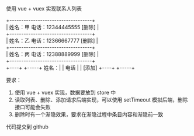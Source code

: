 使用 vue + vuex 实现联系人列表

+-----------------------------------+  
| 姓名：甲 电话：12344445555 [删除] |  
+-----------------------------------+  
| 姓名：乙 电话：12366667777 [删除] |  
+-----------------------------------+  
| 姓名：丙 电话：12388889999 [删除] |  
+-----------------------------------+  
           +----+       +-----+
 姓名：|      |  电话 |        |   [添加]
           +----+       +-----+

要求：
  1. 使用 vue + vuex 实现，数据要放到 store 中
  2. 读取列表、删除、添加请求后端实现，可以使用 setTimeout 模拟后端，删除接口可能会失败
  3. 删除时有一个渐隐效果，要求在渐隐过程中条目内容和渐隐前一致

代码提交到 github